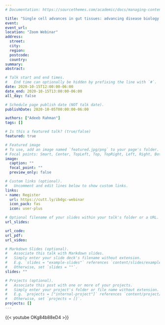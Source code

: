 ```yaml
---
# Documentation: https://sourcethemes.com/academic/docs/managing-content/

title: "Single cell advances in gut tissues: advancing disease biology through new technologies"
event:
event_url:
location: "Zoom Webinar"
address:
  street:
  city:
  region:
  postcode:
  country:
summary:
abstract:

# Talk start and end times.
#   End time can optionally be hidden by prefixing the line with `#`.
date: 2020-10-15T12:00:00-06:00
date_end: 2020-10-15T13:00:00-06:00
all_day: false

# Schedule page publish date (NOT talk date).
publishDate: 2020-10-05T00:00:00-06:00

authors: ["Adeeb Rahman"]
tags: []

# Is this a featured talk? (true/false)
featured: true

# Featured image
# To use, add an image named `featured.jpg/png` to your page's folder. 
# Focal points: Smart, Center, TopLeft, Top, TopRight, Left, Right, BottomLeft, Bottom, BottomRight.
image:
  caption: ""
  focal_point: ""
  preview_only: false

# Custom links (optional).
#   Uncomment and edit lines below to show custom links.
links:
- name: Register
  url: https://cutt.ly/ibdgc-webinar
  icon_pack: fas
  icon: user-plus

# Optional filename of your slides within your talk's folder or a URL.
url_slides:

url_code:
url_pdf:
url_video:

# Markdown Slides (optional).
#   Associate this talk with Markdown slides.
#   Simply enter your slide deck's filename without extension.
#   E.g. `slides = "example-slides"` references `content/slides/example-slides.md`.
#   Otherwise, set `slides = ""`.
slides: ""

# Projects (optional).
#   Associate this post with one or more of your projects.
#   Simply enter your project's folder or file name without extension.
#   E.g. `projects = ["internal-project"]` references `content/project/deep-learning/index.md`.
#   Otherwise, set `projects = []`.
projects: []
---
```


{{< youtube OKg84b88eD4 >}}
